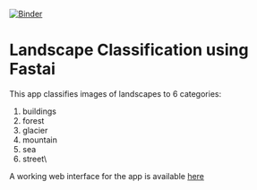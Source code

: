 [![Binder](https://mybinder.org/badge_logo.svg)](https://mybinder.org/v2/gh/saiamrit/fastai-classification-app/HEAD?urlpath=%2Fvoila%2Frender%2Finference.ipynb)
# Landscape Classification using Fastai
This app classifies images of landscapes to 6 categories:
1. buildings
2. forest
3. glacier
4. mountain
5. sea
6. street\

A working web interface for the app is available [here](https://mybinder.org/v2/gh/saiamrit/fastai-classification-app/HEAD?urlpath=%2Fvoila%2Frender%2Finference.ipynb)
